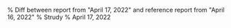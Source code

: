 % Diff between report from "April 17, 2022" and reference report from "April 16, 2022"
% Strudy
% April 17, 2022


